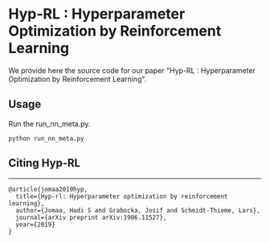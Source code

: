 # Hyp-RL : Hyperparameter Optimization by Reinforcement Learning
We provide here the source code for our paper "Hyp-RL : Hyperparameter Optimization by Reinforcement Learning".

## Usage
Run the run_nn_meta.py. 
```
python run_nn_meta.py 
```
## Citing Hyp-RL
-----------
```
@article{jomaa2019hyp,
  title={Hyp-rl: Hyperparameter optimization by reinforcement learning},
  author={Jomaa, Hadi S and Grabocka, Josif and Schmidt-Thieme, Lars},
  journal={arXiv preprint arXiv:1906.11527},
  year={2019}
}
```
